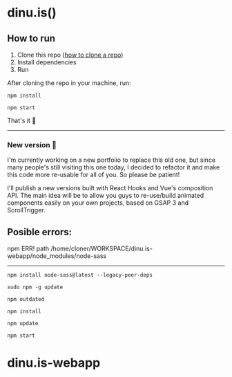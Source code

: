 # dinu.is()

## How to run

1. Clone this repo ([how to clone a repo](https://docs.github.com/en/repositories/creating-and-managing-repositories/cloning-a-repository))
2. Install dependencies
3. Run 

After cloning the repo in your machine, run:

```
npm install
```
```
npm start
```

That's it 🎉

---

### New version 🚧

I'm currently working on a new portfolio to replace this old one, but since many people's still visiting this one today, I decided to refactor it and make this code more re-usable for all of you. So please be patient! 

I'll publish a new versions built with React Hooks and Vue's composition API. 
The main idea will be to allow you guys to re-use/build animated components easily on your own projects, based on GSAP 3 and ScrollTrigger.


Posible errors:
-
npm ERR! path /home/cloner/WORKSPACE/dinu.is-webapp/node_modules/node-sass

---

```
npm install node-sass@latest --legacy-peer-deps
```

```
sudo npm -g update
```

```
npm outdated
```

```
npm install
```

```
npm update
```

```
npm start
```


# dinu.is-webapp
